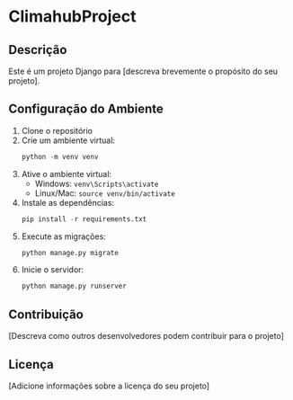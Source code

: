 # ClimahubProject

## Descrição
Este é um projeto Django para [descreva brevemente o propósito do seu projeto].

## Configuração do Ambiente
1. Clone o repositório
2. Crie um ambiente virtual:
   ```python
   python -m venv venv
   ```
3. Ative o ambiente virtual:
   - Windows: `venv\Scripts\activate`
   - Linux/Mac: `source venv/bin/activate`
4. Instale as dependências:
   ```python
   pip install -r requirements.txt
   ```
5. Execute as migrações:
   ```python
   python manage.py migrate
   ```
6. Inicie o servidor:
   ```python
   python manage.py runserver
   ```

## Contribuição
[Descreva como outros desenvolvedores podem contribuir para o projeto]

## Licença
[Adicione informações sobre a licença do seu projeto]
